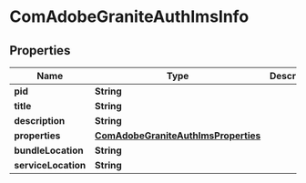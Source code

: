 
# ComAdobeGraniteAuthImsInfo

## Properties
Name | Type | Description | Notes
------------ | ------------- | ------------- | -------------
**pid** | **String** |  |  [optional]
**title** | **String** |  |  [optional]
**description** | **String** |  |  [optional]
**properties** | [**ComAdobeGraniteAuthImsProperties**](ComAdobeGraniteAuthImsProperties.md) |  |  [optional]
**bundleLocation** | **String** |  |  [optional]
**serviceLocation** | **String** |  |  [optional]



